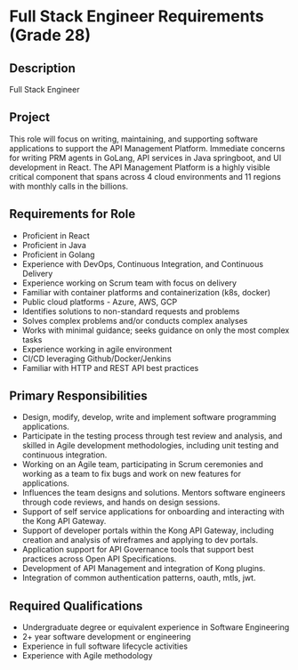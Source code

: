 # Full Stack Engineer Requirements (Grade 28)

## Description
Full Stack Engineer

## Project

This role will focus on writing, maintaining, and supporting software applications to support the API Management Platform.  Immediate concerns for writing PRM 
agents in GoLang, API services in Java springboot, and UI development in React.  The API Management Platform is a highly visible critical component that spans across 4 cloud environments and 11 regions with monthly calls in the billions.

## Requirements for Role
* Proficient in React
* Proficient in Java
* Proficient in Golang
* Experience with DevOps, Continuous Integration, and Continuous Delivery
* Experience working on Scrum team with focus on delivery
* Familiar with container platforms and containerization (k8s, docker)
* Public cloud platforms - Azure, AWS, GCP
* Identifies solutions to non-standard requests and problems
* Solves complex problems and/or conducts complex analyses
* Works with minimal guidance; seeks guidance on only the most complex tasks
* Experience working in agile environment
* CI/CD leveraging Github/Docker/Jenkins
* Familiar with HTTP and REST API best practices

## Primary Responsibilities
* Design, modify, develop, write and implement software programming applications.
* Participate in the testing process through test review and analysis, and skilled in Agile development methodologies, including unit testing and continuous integration.
* Working on an Agile team, participating in Scrum ceremonies and working as a team to fix bugs and work on new features for applications.
* Influences the team designs and solutions. Mentors software engineers through code reviews, and hands on design sessions.
* Support of self service applications for onboarding and interacting with the Kong API Gateway.
* Support of developer portals within the Kong API Gateway, including creation and analysis of wireframes and applying to dev portals.
* Application support for API Governance tools that support best practices across Open API Specifications.
* Development of API Management and integration of Kong plugins.
* Integration of common authentication patterns, oauth, mtls, jwt.

## Required Qualifications
* Undergraduate degree or equivalent experience in Software Engineering
* 2+ year software development or engineering
* Experience in full software lifecycle activities
* Experience with Agile methodology
